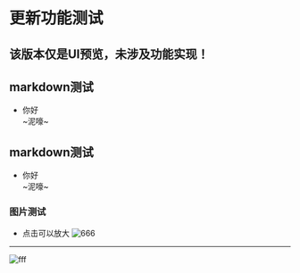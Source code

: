 # 更新功能测试
## 该版本仅是UI预览，未涉及功能实现！
## markdown测试<br>
- 你好<br>
~泥嚎~<br>
## markdown测试<br>
- 你好<br>
~泥嚎~<br>
### 图片测试
- 点击可以放大
![666](https://img.wjwj.top/2025/01/27/d32c2e675ab3aa08a0d34fd147bf54c2.png)<br>
----
![fff](https://img.wjwj.top/2024/08/22/83c5f384e0d6a15ce02478eff750ad45.jpg)